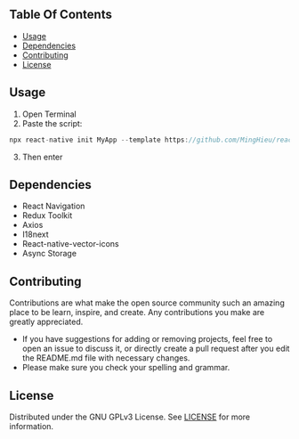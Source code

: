 ## Table Of Contents

- [Usage](#usage)
- [Dependencies](#dependencies)
- [Contributing](#contributing)
- [License](#license)

## Usage

1. Open Terminal
2. Paste the script:

```ts
npx react-native init MyApp --template https://github.com/MingHieu/react-native-template.git
```

3. Then enter

## Dependencies
- React Navigation
- Redux Toolkit
- Axios 
- I18next
- React-native-vector-icons
- Async Storage

## Contributing

Contributions are what make the open source community such an amazing place to be learn, inspire, and create. Any contributions you make are greatly appreciated.

- If you have suggestions for adding or removing projects, feel free to open an issue to discuss it, or directly create a pull request after you edit the README.md file with necessary changes.
- Please make sure you check your spelling and grammar.

## License

Distributed under the GNU GPLv3 License. See [LICENSE](./LICENSE) for more information.
